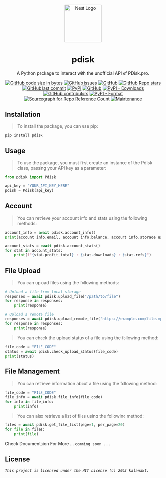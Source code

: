 <p align="center">
  <a href="http://nestjs.com/" target="blank"><img src="https://pdisk.pro/img-custom/logo-s.png" width="120" alt="Nest Logo" /></a>
</p>
  <h1 align="center">pdisk</h1>
  <p align="center">A Python package to interact with the unofficial API of PDisk.pro.</p>
    <p align="center">
<!-- <p align='center'>
  <img alt="GitHub Sparkline" src="https://github.com/gramscript/gramscript">
</p> -->
        <a href=""><img alt="GitHub code size in bytes" src="https://img.shields.io/github/languages/code-size/kalanakt/pdisk?logo=files&logoColor=f72585"></a>
        <a href="https://github.com/kalanakt/pdisk" target="_blank"><img alt="GitHub issues" src="https://img.shields.io/github/issues-raw/kalanakt/pdisk?color=8eecf5&logo=anaconda&logoColor=06d6a0"></a>
        <a href="https://github.com/kalanakt/pdisk" target="_blank"><img alt="GitHub" src="https://img.shields.io/github/license/kalanakt/pdisk?logo=adguard&logoColor=390099"></a>
        <a href="https://github.com/kalanakt/pdisk" target="_blank"><img alt="GitHub Repo stars" src="https://img.shields.io/github/stars/gramscript/gramscript?color=90e0ef&logoColor=ff4d6d"></a>
        <a href="https://github.com/kalanakt/pdisk"><img alt="GitHub last commit" src="https://img.shields.io/github/last-commit/kalanakt/pdisk?logo=electron&logoColor=89fc00"></a>
        <a href="https://pypi.org/project/pdisk/"><img alt="PyPI" src="https://img.shields.io/pypi/v/pdisk?logo=adguard&logoColor=89fc00"></a>
        <a href="https://github.com/kalanakt/pdisk"><img alt="GitHub" src="https://img.shields.io/github/license/kalanakt/pdisk?logo=adguard&logoColor=89fc00"></a>
        <a href="https://pypi.org/project/pdisk"><img alt="PyPI - Downloads" src="https://img.shields.io/pypi/dm/pdisk?color=06d6a0&logo=adguard&logoColor=89fc00"></a>
        <a href="https://github.com/kalanakt/pdisk"><img alt="GitHub contributors" src="https://img.shields.io/github/contributors/kalanakt/pdisk?color=06d6a0&logo=adguard&logoColor=89fc00"></a>
        <a href="https://pypi.org/project/pdisk/"><img alt="PyPI - Format" src="https://img.shields.io/pypi/format/pdisk"></a>
        <a href="https://github.com/kalanakt/pdisk"><img alt="Sourcegraph for Repo Reference Count" src="https://img.shields.io/sourcegraph/rrc/https://github.com/kalanakt/pdisk"></a>
        <a href="https://github.com/kalanakt/pdisk"><img alt="Maintenance" src="https://img.shields.io/maintenance/yes/2023"></a></p>
        
## Installation
> To install the package, you can use pip:

```bash
pip install pdisk
```

## Usage
>To use the package, you must first create an instance of the Pdisk class, passing your API key as a parameter:

```python
from pdisk import Pdisk

api_key = "YOUR_API_KEY_HERE"
pdisk = Pdisk(api_key)
```

## Account
>You can retrieve your account info and stats using the following methods:

```python
account_info = await pdisk.account_info()
print(account_info.email, account_info.balance, account_info.storage_used)

account_stats = await pdisk.account_stats()
for stat in account_stats:
    print(f"{stat.profit_total} : {stat.downloads} : {stat.refs}")
```

## File Upload
>You can upload files using the following methods:

```python
# Upload a file from local storage
responses = await pdisk.upload_file("/path/to/file")
for response in responses:
    print(response)

# Upload a remote file
responses = await pdisk.upload_remote_file("https://example.com/file.mp4", folder_id=12345)
for response in responses:
    print(response)
```

>You can check the upload status of a file using the following method:

```python
file_code = "FILE_CODE"
status = await pdisk.check_upload_status(file_code)
print(status)
```

## File Management
>You can retrieve information about a file using the following method:

```python
file_code = "FILE_CODE"
file_info = await pdisk.file_info(file_code)
for info in file_info:
    print(info)
```

>You can also retrieve a list of files using the following method:

```python
files = await pdisk.get_file_list(page=1, per_page=20)
for file in files:
    print(file)
```

Check Documentaion For More ... `comming soon ...`

## License
_`This project is licensed under the MIT License (c) 2023 kalanakt.`_
